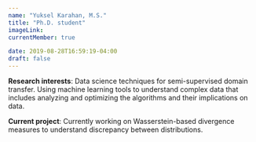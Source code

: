 ```yaml
---
name: "Yuksel Karahan, M.S."
title: "Ph.D. student"
imageLink: 
currentMember: true

date: 2019-08-28T16:59:19-04:00
draft: false
---
```


**Research interests**: Data science techniques for semi-supervised domain transfer. Using machine learning tools to understand complex data that includes analyzing and optimizing the  algorithms and their implications on data.

**Current project**: Currently working  on Wasserstein-based divergence measures to understand discrepancy between distributions.
